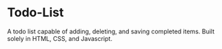 # Todo-List
A todo list capable of adding, deleting, and saving completed items. Built solely in HTML, CSS, and Javascript.
